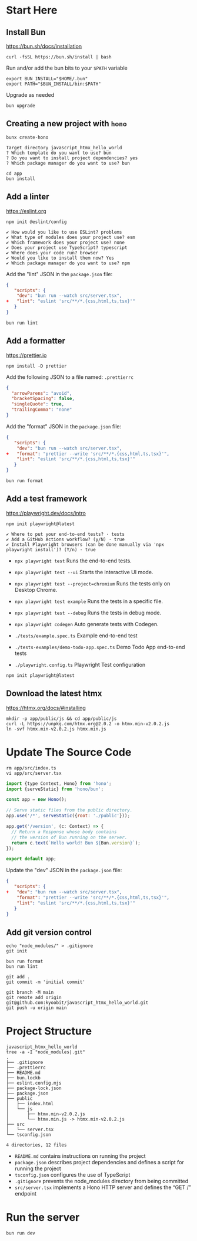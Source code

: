 # Start Here



## Install Bun
https://bun.sh/docs/installation
```shell
curl -fsSL https://bun.sh/install | bash
```
Run and/or add the bun bits to your `$PATH` variable
```shell
export BUN_INSTALL="$HOME/.bun"
export PATH="$BUN_INSTALL/bin:$PATH"
```
Upgrade as needed
```shell
bun upgrade
```




## Creating a new project with `hono`
```shell
bunx create-hono
```
```shell
Target directory javascript_htmx_hello_world
? Which template do you want to use? bun
? Do you want to install project dependencies? yes
? Which package manager do you want to use? bun
```
```shell
cd app
bun install
```




## Add a linter
https://eslint.org

```shell
npm init @eslint/config
```
```text
✔ How would you like to use ESLint? problems
✔ What type of modules does your project use? esm
✔ Which framework does your project use? none
✔ Does your project use TypeScript? typescript
✔ Where does your code run? browser
✔ Would you like to install them now? Yes
✔ Which package manager do you want to use? npm
```
Add the "lint" JSON in the `package.json` file: 
```json
{
   "scripts": {
    "dev": "bun run --watch src/server.tsx",
+   "lint": "eslint 'src/**/*.{css,html,ts,tsx}'"
   }
}
```
```shell
bun run lint
```




## Add a formatter
https://prettier.io
```shell
npm install -D prettier
```
Add the following JSON to a file named: `.prettierrc`
```json
{
  "arrowParens": "avoid",
  "bracketSpacing": false,
  "singleQuote": true,
  "trailingComma": "none"
}
```
Add the "format" JSON in the `package.json` file: 
```json
{
   "scripts": {
    "dev": "bun run --watch src/server.tsx",
+   "format": "prettier --write 'src/**/*.{css,html,ts,tsx}'",
    "lint": "eslint 'src/**/*.{css,html,ts,tsx}'"
   }
}
```
```shell
bun run format
```




## Add a test framework
https://playwright.dev/docs/intro
```shell
npm init playwright@latest
```
```text
✔ Where to put your end-to-end tests? · tests
✔ Add a GitHub Actions workflow? (y/N) · true
✔ Install Playwright browsers (can be done manually via 'npx playwright install')? (Y/n) · true
```

* `npx playwright test` Runs the end-to-end tests.
* `npx playwright test --ui` Starts the interactive UI mode.
* `npx playwright test --project=chromium` Runs the tests only on Desktop Chrome.
* `npx playwright test example` Runs the tests in a specific file.
* `npx playwright test --debug` Runs the tests in debug mode.
* `npx playwright codegen` Auto generate tests with Codegen.

* `./tests/example.spec.ts` Example end-to-end test
* `./tests-examples/demo-todo-app.spec.ts` Demo Todo App end-to-end tests
* `./playwright.config.ts` Playwright Test configuration

```shell
npm init playwright@latest
```




## Download the latest htmx
https://htmx.org/docs/#installing
```shell
mkdir -p app/public/js && cd app/public/js
curl -L https://unpkg.com/htmx.org@2.0.2 -o htmx.min-v2.0.2.js
ln -svf htmx.min-v2.0.2.js htmx.min.js
```




# Update The Source Code
```shell
rm app/src/index.ts
vi app/src/server.tsx
```
```javascript
import {type Context, Hono} from 'hono';
import {serveStatic} from 'hono/bun';

const app = new Hono();

// Serve static files from the public directory.
app.use('/*', serveStatic({root: './public'}));

app.get('/version', (c: Context) => {
  // Return a Response whose body contains
  // the version of Bun running on the server.
  return c.text(`Hello world! Bun ${Bun.version}`);
});

export default app;
```
Update the "dev" JSON in the `package.json` file: 
```json
{
   "scripts": {
+   "dev": "bun run --watch src/server.tsx",
    "format": "prettier --write 'src/**/*.{css,html,ts,tsx}'",
    "lint": "eslint 'src/**/*.{css,html,ts,tsx}'"
   }
}
```




## Add git version control
```shell
echo "node_modules/" > .gitignore
git init

bun run format
bun run lint

git add .
git commit -m 'initial commit'

git branch -M main
git remote add origin git@github.com:kyoobit/javascript_htmx_hello_world.git
git push -u origin main
```




# Project Structure
```text
javascript_htmx_hello_world
tree -a -I "node_modules|.git"
.
├── .gitignore
├── .prettierrc
├── README.md
├── bun.lockb
├── eslint.config.mjs
├── package-lock.json
├── package.json
├── public
│   ├── index.html
│   └── js
│       ├── htmx.min-v2.0.2.js
│       └── htmx.min.js -> htmx.min-v2.0.2.js
├── src
│   └── server.tsx
└── tsconfig.json

4 directories, 12 files
```

* `README.md` contains instructions on running the project
* `package.json` describes project dependencies and defines a script for running the project
* `tsconfig.json` configures the use of TypeScript
* `.gitignore` prevents the node_modules directory from being committed
* `src/server.tsx` implements a Hono HTTP server and defines the “GET /” endpoint




# Run the server
```shell
bun run dev
```
